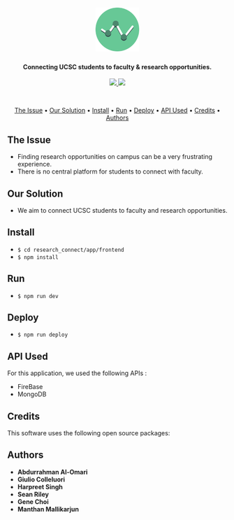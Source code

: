 <h1 align="center">
  <br>
  <a href="#"><img src="/resources/logo.svg" alt="ResearchConnect" width="100"></a>
  <br>
</h1>

<h4 align="center">Connecting UCSC students to faculty & research opportunities. </h4>

<p align="center">
<a href="https://forthebadge.com">
      <img src="https://forthebadge.com/images/badges/made-with-javascript.svg">
    </a>
	<a href="https://forthebadge.com">
      <img src="https://forthebadge.com/images/badges/built-with-love.svg">
	</a>
</p>
<br>

<p align="center">
  <a href="#the-issue">The Issue</a> •
  <a href="#our-solution">Our Solution</a> •
  <a href="#install">Install</a> •
  <a href="#install">Run</a> •
  <a href="#deploy">Deploy</a> •
  <a href="#api-used">API Used</a> •
  <a href="#credits">Credits</a> •
  <a href="#license">Authors</a>
</p>


## The Issue

* Finding research opportunities on campus can be a very frustrating experience.
* There is no central platform for students to connect with faculty.


## Our Solution

* We aim to connect UCSC students to faculty and research opportunities.

## Install

* `$ cd research_connect/app/frontend`
* `$ npm install`

## Run

* `$ npm run dev`

## Deploy

* `$ npm run deploy`

## API Used

For this application, we used the following APIs :

* FireBase
* MongoDB

## Credits

This software uses the following open source packages:

## Authors

* **Abdurrahman Al-Omari**
* **Giulio Colleluori**
* **Harpreet Singh**
* **Sean Riley**
* **Gene Choi**
* **Manthan Mallikarjun**






